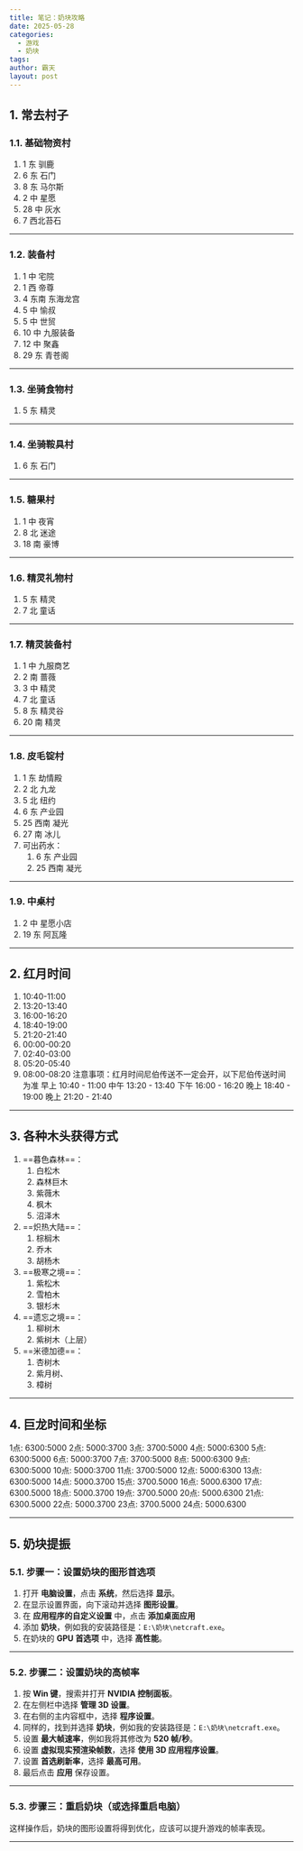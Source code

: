 ```yaml
---
title: 笔记：奶块攻略
date: 2025-05-28
categories:
  - 游戏
  - 奶块
tags: 
author: 霸天
layout: post
---
```

## 1. 常去村子

### 1.1. 基础物资村

1. 1 东 驯鹿
2. 6 东 石门
3. 8 东 马尔斯
4. 2 中 星愿
5. 28 中 灰水
6. 7 西北苔石

---


### 1.2. 装备村

1. 1 中 宅院
2. 1 西 帝尊
3. 4 东南 东海龙宫
4. 5 中 愉叔
5. 5 中 世贸
6. 10 中 九服装备
7. 12 中 聚鑫
8. 29 东 青苍阁

---


### 1.3. 坐骑食物村

1. 5 东 精灵

---


### 1.4. 坐骑鞍具村

1. 6 东 石门

---


### 1.5. 糖果村

1. 1 中 夜宵
2. 8 北 迷途
3. 18 南 豪博

---


### 1.6. 精灵礼物村

1. 5 东 精灵
2. 7 北 童话

---


### 1.7. 精灵装备村

1. 1 中 九服商艺
2. 2 南 蔷薇
3. 3 中 精灵
4. 7 北 童话
5. 8 东 精灵谷
6. 20 南 精灵

---


### 1.8. 皮毛锭村

1. 1 东 劫情殿
2. 2 北 九龙
3. 5 北 纽约
4. 6 东 产业园
5. 25 西南 凝光
6. 27 南 冰儿
7. 可出药水：
	1. 6 东 产业园
	2. 25 西南 凝光

---


### 1.9. 中桌村

1. 2 中 星愿小店
2. 19 东 阿瓦隆

---


## 2. 红月时间

1. 10:40-11:00
2. 13:20-13:40
3. 16:00-16:20
4. 18:40-19:00
5. 21:20-21:40
6. 00:00-00:20
7. 02:40-03:00
8. 05:20-05:40
9. 08:00-08:20
注意事项：红月时间尼伯传送不一定会开，以下尼伯传送时间为准
早上 10:40 - 11:00
中午 13:20 - 13:40
下午 16:00 - 16:20
晚上 18:40 - 19:00
晚上 21:20 - 21:40

---


## 3. 各种木头获得方式

1. ==暮色森林==：
	1. 白松木
	2. 森林巨木
	3. 紫薇木
	4. 枫木
	5. 沼泽木
2. ==炽热大陆==：
	1. 棕榈木
	2. 乔木
	3. 胡杨木
3. ==极寒之境==：
	1. 紫松木
	2. 雪柏木
	3. 银杉木
4. ==遗忘之境==：
	1. 柳树木
	2. 紫树木（上层）
5. ==米德加德==：
	1. 杏树木
	2. 紫月树、
	3. 樟树

---


## 4. 巨龙时间和坐标

1点: 6300:5000
2点: 5000:3700
3点: 3700:5000
4点: 5000:6300
5点: 6300:5000
6点: 5000:3700
7点: 3700:5000
8点: 5000:6300
9点: 6300:5000
10点: 5000:3700
11点: 3700:5000
12点: 5000:6300
13点: 6300:5000
14点: 5000.3700
15点: 3700.5000
16点: 5000.6300
17点: 6300.5000
18点: 5000.3700
19点: 3700.5000
20点: 5000.6300
21点: 6300.5000
22点: 5000.3700
23点: 3700.5000
24点: 5000.6300

---


## 5. 奶块提振

### 5.1. 步骤一：设置奶块的图形首选项

1. 打开 **电脑设置**，点击 **系统**，然后选择 **显示**。
2. 在显示设置界面，向下滚动并选择 **图形设置**。
3. 在 **应用程序的自定义设置** 中，点击 **添加桌面应用**
4. 添加 **奶块**，例如我的安装路径是：`E:\奶块\netcraft.exe`。
5. 在奶块的 **GPU 首选项** 中，选择 **高性能**。

* * *


### 5.2. 步骤二：设置奶块的高帧率

1. 按 **Win 键**，搜索并打开 **NVIDIA 控制面板**。
2. 在左侧栏中选择 **管理 3D 设置**。
3. 在右侧的主内容框中，选择 **程序设置**。
4. 同样的，找到并选择 **奶块**，例如我的安装路径是：`E:\奶块\netcraft.exe`。
5. 设置 **最大帧速率**，例如我将其修改为 **520 帧/秒**。
6. 设置 **虚拟现实预渲染帧数**，选择 **使用 3D 应用程序设置**。
7. 设置 **首选刷新率**，选择 **最高可用**。
8. 最后点击 **应用** 保存设置。

* * *


### 5.3. 步骤三：重启奶块（或选择重启电脑）

这样操作后，奶块的图形设置将得到优化，应该可以提升游戏的帧率表现。


---



